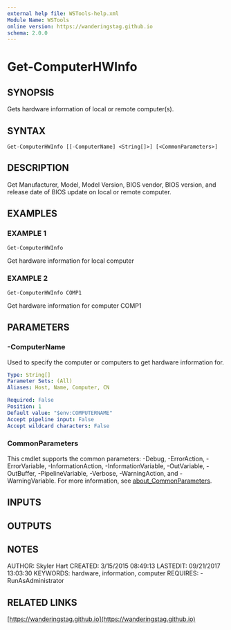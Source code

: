 ```yaml
---
external help file: WSTools-help.xml
Module Name: WSTools
online version: https://wanderingstag.github.io
schema: 2.0.0
---
```


# Get-ComputerHWInfo

## SYNOPSIS
Gets hardware information of local or remote computer(s).

## SYNTAX

```
Get-ComputerHWInfo [[-ComputerName] <String[]>] [<CommonParameters>]
```

## DESCRIPTION
Get Manufacturer, Model, Model Version, BIOS vendor, BIOS version, and release date of BIOS update on local
or remote computer.

## EXAMPLES

### EXAMPLE 1
```
Get-ComputerHWInfo
```

Get hardware information for local computer

### EXAMPLE 2
```
Get-ComputerHWInfo COMP1
```

Get hardware information for computer COMP1

## PARAMETERS

### -ComputerName
Used to specify the computer or computers to get hardware information for.

```yaml
Type: String[]
Parameter Sets: (All)
Aliases: Host, Name, Computer, CN

Required: False
Position: 1
Default value: "$env:COMPUTERNAME"
Accept pipeline input: False
Accept wildcard characters: False
```

### CommonParameters
This cmdlet supports the common parameters: -Debug, -ErrorAction, -ErrorVariable, -InformationAction, -InformationVariable, -OutVariable, -OutBuffer, -PipelineVariable, -Verbose, -WarningAction, and -WarningVariable. For more information, see [about_CommonParameters](http://go.microsoft.com/fwlink/?LinkID=113216).

## INPUTS

## OUTPUTS

## NOTES
AUTHOR: Skyler Hart
CREATED: 3/15/2015 08:49:13
LASTEDIT: 09/21/2017 13:03:30
KEYWORDS: hardware, information, computer
REQUIRES:
    -RunAsAdministrator

## RELATED LINKS

[https://wanderingstag.github.io](https://wanderingstag.github.io)

